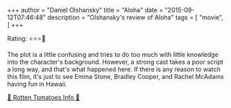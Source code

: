 +++
author = "Daniel Olshansky"
title = "Aloha"
date = "2015-09-12T07:46:48"
description = "Olshansky's review of Aloha"
tags = [
    "movie",
]
+++

Rating: ⭐⭐⭐🌟

The plot is a little confusing and tries to do too much with little knowledge into the character's background. However, a strong cast takes a poor script a long way, and that's what happened here. If there is any reason to watch this film, it's just to see Emma Stone, Bradley Cooper, and Rachel McAdams having fun in Hawaii.

[🍅 Rotten Tomatoes Info 🍅](https://www.rottentomatoes.com//m/aloha_2015)